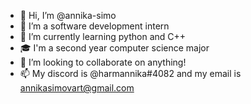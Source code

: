 - 👋 Hi, I’m @annika-simo
- 👀 I’m a software development intern
- 🌱 I’m currently learning python and C++
- 🎓 I'm a second year computer science major
- 💞️ I’m looking to collaborate on anything!
- 📫 My discord is @harmannika#4082 and my email is annikasimovart@gmail.com
